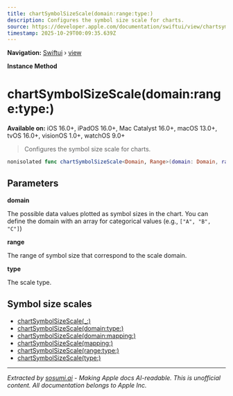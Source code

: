 ```yaml
---
title: chartSymbolSizeScale(domain:range:type:)
description: Configures the symbol size scale for charts.
source: https://developer.apple.com/documentation/swiftui/view/chartsymbolsizescale(domain:range:type:)
timestamp: 2025-10-29T00:09:35.639Z
---
```


**Navigation:** [Swiftui](/documentation/swiftui) › [view](/documentation/swiftui/view)

**Instance Method**

# chartSymbolSizeScale(domain:range:type:)

**Available on:** iOS 16.0+, iPadOS 16.0+, Mac Catalyst 16.0+, macOS 13.0+, tvOS 16.0+, visionOS 1.0+, watchOS 9.0+

> Configures the symbol size scale for charts.

```swift
nonisolated func chartSymbolSizeScale<Domain, Range>(domain: Domain, range: Range, type: ScaleType? = nil) -> some View where Domain : ScaleDomain, Range : ScaleRange, Range.VisualValue == CGFloat
```

## Parameters

**domain**

The possible data values plotted as symbol sizes in the chart. You can define the domain with an array for categorical values (e.g., `["A", "B", "C"]`)



**range**

The range of symbol size that correspond to the scale domain.



**type**

The scale type.



## Symbol size scales

- [chartSymbolSizeScale(_:)](/documentation/swiftui/view/chartsymbolsizescale(_:))
- [chartSymbolSizeScale(domain:type:)](/documentation/swiftui/view/chartsymbolsizescale(domain:type:))
- [chartSymbolSizeScale(domain:mapping:)](/documentation/swiftui/view/chartsymbolsizescale(domain:mapping:))
- [chartSymbolSizeScale(mapping:)](/documentation/swiftui/view/chartsymbolsizescale(mapping:))
- [chartSymbolSizeScale(range:type:)](/documentation/swiftui/view/chartsymbolsizescale(range:type:))
- [chartSymbolSizeScale(type:)](/documentation/swiftui/view/chartsymbolsizescale(type:))

---

*Extracted by [sosumi.ai](https://sosumi.ai) - Making Apple docs AI-readable.*
*This is unofficial content. All documentation belongs to Apple Inc.*
